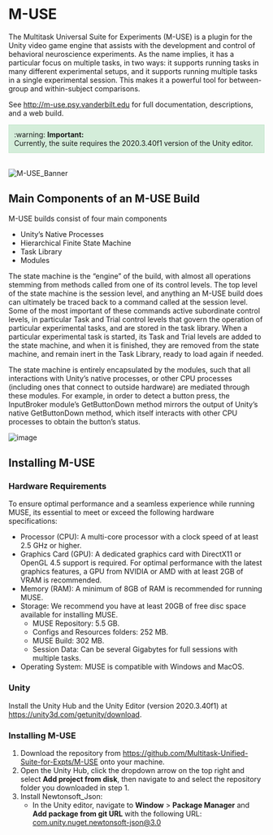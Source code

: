 # M-USE

The Multitask Universal Suite for Experiments (M-USE) is a plugin for the Unity video game engine that
assists with the development and control of behavioral neuroscience experiments. As the name implies, it
has a particular focus on multiple tasks, in two ways: it supports running tasks in many different
experimental setups, and it supports running multiple tasks in a single experimental session. This makes it
a powerful tool for between-group and within-subject comparisons. 

See http://m-use.psy.vanderbilt.edu for full documentation, descriptions, and a web build.

<div style="background-color: #d4edda; padding: 10px; border: 1px solid #c3e6cb;">
    :warning: <strong>Important:</strong><br>
    Currently, the suite requires the 2020.3.40f1 version of the Unity editor.
</div>

<br>

![M-USE_Banner](https://github.com/Multitask-Unified-Suite-for-Expts/M-USE/assets/71558911/5332b4ac-97f7-4e73-a44f-d767461fc803)

## Main Components of an M-USE Build

M-USE builds consist of four main components
* Unity’s Native Processes
* Hierarchical Finite State Machine
* Task Library
* Modules

The state machine is the “engine” of the build, with almost all operations stemming
from methods called from one of its control levels. The top level of the state machine is the
session level, and anything an M-USE build does can ultimately be traced back to a
command called at the session level. Some of the most important of these commands active subordinate
control levels, in particular Task and Trial control levels that govern the
operation of particular experimental tasks, and are stored in the task library. When a particular
experimental task is started, its Task and Trial levels are added to the state machine, and when it is
finished, they are removed from the state machine, and remain inert in the Task Library, ready to load
again if needed.

The state machine is entirely encapsulated by the modules, such that all interactions with Unity’s native
processes, or other CPU processes (including ones that connect to outside hardware) are mediated
through these modules. For example, in order to detect a button press, the InputBroker module’s
GetButtonDown method mirrors the output of Unity’s native GetButtonDown method, which itself
interacts with other CPU processes to obtain the button’s status.

![image](https://github.com/Multitask-Unified-Suite-for-Expts/M-USE/assets/71558911/143f31aa-8fc0-4922-9642-855728649c7a)

## Installing M-USE

### Hardware Requirements

To ensure optimal performance and a seamless experience while running MUSE, its essential to meet or
exceed the following hardware specifications:
* Processor (CPU): A multi-core processor with a clock speed of at least 2.5 GHz or higher.
* Graphics Card (GPU): A dedicated graphics card with DirectX11 or OpenGL 4.5 support is required. For optimal performance with the latest graphics features, a GPU from NVIDIA or AMD with at least 2GB of VRAM is recommended.
* Memory (RAM): A minimum of 8GB of RAM is recommended for running MUSE.
* Storage: We recommend you have at least 20GB of free disc space available for installing MUSE.
  - MUSE Repository: 5.5 GB.
  - Configs and Resources folders: 252 MB.
  - MUSE Build: 302 MB.
  - Session Data: Can be several Gigabytes for full sessions with multiple tasks.
* Operating System: MUSE is compatible with Windows and MacOS.

### Unity

Install the Unity Hub and the Unity Editor (version 2020.3.40f1) at https://unity3d.com/getunity/download.

### Installing M-USE

1. Download the repository from https://github.com/Multitask-Unified-Suite-for-Expts/M-USE onto
your machine.
2. Open the Unity Hub, click the dropdown arrow on the top right and select **Add project from
disk**, then navigate to and select the repository folder you downloaded in step 1.
3. Install Newtonsoft_Json:
    - In the Unity editor, navigate to **Window** > **Package Manager** and **Add package from git URL** with the following URL: com.unity.nuget.newtonsoft-json@3.0 
